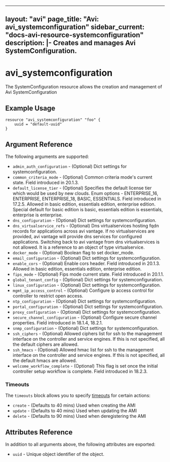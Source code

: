 <!--
    Copyright 2021 VMware, Inc.
    SPDX-License-Identifier: Mozilla Public License 2.0
-->
---
layout: "avi"
page_title: "Avi: avi_systemconfiguration"
sidebar_current: "docs-avi-resource-systemconfiguration"
description: |-
  Creates and manages Avi SystemConfiguration.
---

# avi_systemconfiguration

The SystemConfiguration resource allows the creation and management of Avi SystemConfiguration

## Example Usage

```hcl
resource "avi_systemconfiguration" "foo" {
    uuid = "default-uuid"
}
```

## Argument Reference

The following arguments are supported:

* `admin_auth_configuration` - (Optional) Dict settings for systemconfiguration.
* `common_criteria_mode` - (Optional) Common criteria mode's current state. Field introduced in 20.1.3.
* `default_license_tier` - (Optional) Specifies the default license tier which would be used by new clouds. Enum options - ENTERPRISE_16, ENTERPRISE, ENTERPRISE_18, BASIC, ESSENTIALS. Field introduced in 17.2.5. Allowed in basic edition, essentials edition, enterprise edition. Special default for basic edition is basic, essentials edition is essentials, enterprise is enterprise.
* `dns_configuration` - (Optional) Dict settings for systemconfiguration.
* `dns_virtualservice_refs` - (Optional) Dns virtualservices hosting fqdn records for applications across avi vantage. If no virtualservices are provided, avi vantage will provide dns services for configured applications. Switching back to avi vantage from dns virtualservices is not allowed. It is a reference to an object of type virtualservice.
* `docker_mode` - (Optional) Boolean flag to set docker_mode.
* `email_configuration` - (Optional) Dict settings for systemconfiguration.
* `enable_cors` - (Optional) Enable cors header. Field introduced in 20.1.3. Allowed in basic edition, essentials edition, enterprise edition.
* `fips_mode` - (Optional) Fips mode current state. Field introduced in 20.1.1.
* `global_tenant_config` - (Optional) Dict settings for systemconfiguration.
* `linux_configuration` - (Optional) Dict settings for systemconfiguration.
* `mgmt_ip_access_control` - (Optional) Configure ip access control for controller to restrict open access.
* `ntp_configuration` - (Optional) Dict settings for systemconfiguration.
* `portal_configuration` - (Optional) Dict settings for systemconfiguration.
* `proxy_configuration` - (Optional) Dict settings for systemconfiguration.
* `secure_channel_configuration` - (Optional) Configure secure channel properties. Field introduced in 18.1.4, 18.2.1.
* `snmp_configuration` - (Optional) Dict settings for systemconfiguration.
* `ssh_ciphers` - (Optional) Allowed ciphers list for ssh to the management interface on the controller and service engines. If this is not specified, all the default ciphers are allowed.
* `ssh_hmacs` - (Optional) Allowed hmac list for ssh to the management interface on the controller and service engines. If this is not specified, all the default hmacs are allowed.
* `welcome_workflow_complete` - (Optional) This flag is set once the initial controller setup workflow is complete. Field introduced in 18.2.3.


### Timeouts

The `timeouts` block allows you to specify [timeouts](https://www.terraform.io/docs/configuration/resources.html#timeouts) for certain actions:

* `create` - (Defaults to 40 mins) Used when creating the AMI
* `update` - (Defaults to 40 mins) Used when updating the AMI
* `delete` - (Defaults to 90 mins) Used when deregistering the AMI

## Attributes Reference

In addition to all arguments above, the following attributes are exported:

* `uuid` -  Unique object identifier of the object.

